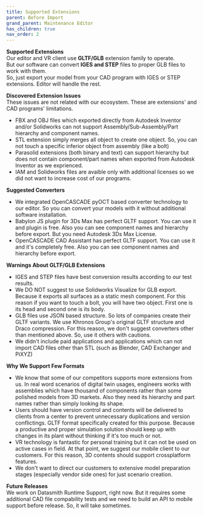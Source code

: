 ```yaml
---
title: Supported Extensions
parent: Before Import
grand_parent: Maintenance Editor
has_children: true
nav_order: 2
---
```


**Supported Extensions**\
Our editor and VR client use **GLTF/GLB** extension family to operate.\
But our software can convert **IGES and STEP** files to proper GLB files to work with them.\
So, just export your model from your CAD program with IGES or STEP extensions. Editor will handle the rest.

**Discovered Extension Issues**\
These issues are not related with our ecosystem. These are extensions' and CAD programs' limitations.
+ FBX and OBJ files which exported directly from Autodesk Inventor and/or Solidworks can not support Assembly/Sub-Assembly/Part hierarchy and component names.
+ STL extension simply merges all object to create one object. So, you can not touch a specific inferior object from assembly (like a bolt)
+ Parasolid extensions (both binary and text) can support hierarchy but does not contain component/part names when exported from Autodesk Inventor as we exprienced.
+ IAM and Solidworks files are avaible only with additional licenses so we did not want to increase cost of our programs.

**Suggested Converters**
+ We integrated OpenCASCADE pyOCT based converter technology to our editor. So you can convert your models with it without additional software installation.
+ Babylon JS plugin for 3Ds Max has perfect GLTF support. You can use it and plugin is free. Also you can see component names and hierarchy before export. But you need Autodesk 3Ds Max License.
+ OpenCASCADE CAD Assistant has perfect GLTF support. You can use it and it's completely free. Also you can see component names and hierarchy before export.

**Warnings About GLTF/GLB Extensions**
+ IGES and STEP files have best conversion results according to our test results.
+ We DO NOT suggest to use Solidworks Visualize for GLB export. Because it exports all surfaces as a static mesh component. For this reason if you want to touch a bolt, you will have two object. First one is its head and second one is its body.
+ GLB files use JSON based structure. So lots of companies create their GLTF variants. We use Khronos Group's original GLTF structure and Draco compression. For this reason, we don't suggest converters other than mentioned above. So, use it others with cautions.
+ We didn't include paid applications and applications which can not import CAD files other than STL (such as Blender, CAD Exchanger and PiXYZ)

**Why We Support Few Formats**
+ We know that some of our competitors supports more extensions from us. In real word scenarios of digital twin usages, engineers works with assemblies which have thousand of components rather than some polished models from 3D markets. Also they need its hierarchy and part names rather than simply looking its shape.
+ Users should have version control and contents will be delivered to clients from a center to prevent unnecessary duplications and version conflictings. GLTF format specifically created for this purpose. Because a productive and proper simulation solution should keep up with changes in its plant without thinking if it's too much or not. 
+ VR technology is fantastic for personal training but it can not be used on active cases in field. At that point, we suggest our mobile client to our customers. For this reason, 3D contents should support crossplatform features. 
+ We don't want to direct our customers to extensive model preparation stages (especially vendor side ones) for just scenario creation.

**Future Releases**\
We work on Datasmith Runtime Support, right now. But it requires some additional CAD file compability tests and we need to build an API to mobile support before release. So, it will take sometimes. 
